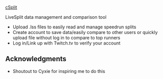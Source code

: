 [cSplit](https://i.imgur.com/UqHWlLe.png)

LiveSplit data management and comparison tool
* Upload .lss files to easily read and manage speedrun splits
* Create account to save data/easily compare to other users or quickly upload file without log in to compare to top runners
* Log in/Link up with Twitch.tv to verify your account


## Acknowledgments

* Shoutout to Cyxie for inspiring me to do this

